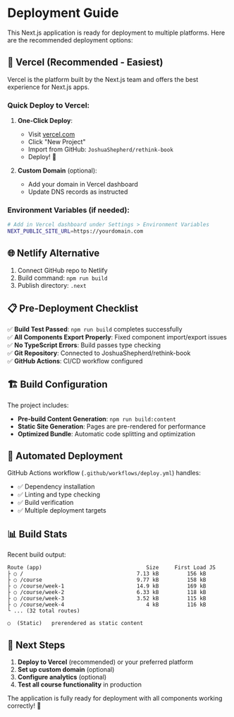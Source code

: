 # Deployment Guide

This Next.js application is ready for deployment to multiple platforms. Here are the recommended deployment options:

## 🚀 Vercel (Recommended - Easiest)

Vercel is the platform built by the Next.js team and offers the best experience for Next.js apps.

### Quick Deploy to Vercel:

1. **One-Click Deploy**:
   - Visit [vercel.com](https://vercel.com)
   - Click "New Project"
   - Import from GitHub: `JoshuaShepherd/rethink-book`
   - Deploy! 🎉

2. **Custom Domain** (optional):
   - Add your domain in Vercel dashboard
   - Update DNS records as instructed

### Environment Variables (if needed):

```bash
# Add in Vercel dashboard under Settings > Environment Variables
NEXT_PUBLIC_SITE_URL=https://yourdomain.com
```

## 🌐 Netlify Alternative

1. Connect GitHub repo to Netlify
2. Build command: `npm run build`
3. Publish directory: `.next`

## 📋 Pre-Deployment Checklist

✅ **Build Test Passed**: `npm run build` completes successfully  
✅ **All Components Export Properly**: Fixed component import/export issues  
✅ **No TypeScript Errors**: Build passes type checking  
✅ **Git Repository**: Connected to JoshuaShepherd/rethink-book  
✅ **GitHub Actions**: CI/CD workflow configured

## 🏗️ Build Configuration

The project includes:

- **Pre-build Content Generation**: `npm run build:content`
- **Static Site Generation**: Pages are pre-rendered for performance
- **Optimized Bundle**: Automatic code splitting and optimization

## 🔄 Automated Deployment

GitHub Actions workflow (`.github/workflows/deploy.yml`) handles:

- ✅ Dependency installation
- ✅ Linting and type checking
- ✅ Build verification
- ✅ Multiple deployment targets

## 📊 Build Stats

Recent build output:

```
Route (app)                                 Size     First Load JS
├ ○ /                                    7.13 kB         156 kB
├ ○ /course                              9.77 kB         158 kB
├ ○ /course/week-1                       14.9 kB         169 kB
├ ○ /course/week-2                       6.33 kB         118 kB
├ ○ /course/week-3                       3.52 kB         115 kB
├ ○ /course/week-4                          4 kB         116 kB
└ ... (32 total routes)

○  (Static)   prerendered as static content
```

## 🚀 Next Steps

1. **Deploy to Vercel** (recommended) or your preferred platform
2. **Set up custom domain** (optional)
3. **Configure analytics** (optional)
4. **Test all course functionality** in production

The application is fully ready for deployment with all components working correctly! 🎉
